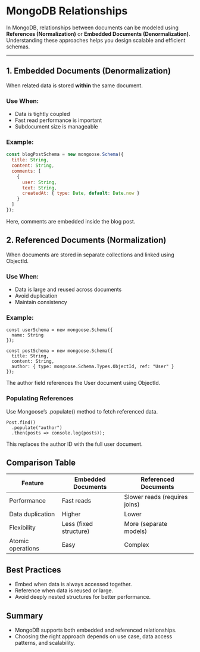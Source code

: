 # MongoDB Relationships

In MongoDB, relationships between documents can be modeled using **References (Normalization)** or **Embedded Documents (Denormalization)**. Understanding these approaches helps you design scalable and efficient schemas.

---

## 1. Embedded Documents (Denormalization)

When related data is stored **within** the same document.

### Use When:
- Data is tightly coupled
- Fast read performance is important
- Subdocument size is manageable

### Example:

```js
const blogPostSchema = new mongoose.Schema({
  title: String,
  content: String,
  comments: [
    {
      user: String,
      text: String,
      createdAt: { type: Date, default: Date.now }
    }
  ]
});
```
Here, comments are embedded inside the blog post.

## 2. Referenced Documents (Normalization)
When documents are stored in separate collections and linked using ObjectId.

### Use When:
- Data is large and reused across documents
- Avoid duplication
- Maintain consistency

### Example:
```
const userSchema = new mongoose.Schema({
  name: String
});

const postSchema = new mongoose.Schema({
  title: String,
  content: String,
  author: { type: mongoose.Schema.Types.ObjectId, ref: "User" }
});
```
The author field references the User document using ObjectId.

### Populating References
Use Mongoose’s .populate() method to fetch referenced data.

```
Post.find()
  .populate("author")
  .then(posts => console.log(posts));
```
This replaces the author ID with the full user document.

## Comparison Table

| Feature |	Embedded Documents |	Referenced Documents |
| --------- | ---------------- | --------------------- |
|  Performance |	Fast reads	| Slower reads (requires joins) |
| Data duplication |	Higher	| Lower |
| Flexibility	| Less (fixed structure) |	More (separate models) |
| Atomic operations |	Easy	| Complex |

## Best Practices
- Embed when data is always accessed together.
- Reference when data is reused or large.
- Avoid deeply nested structures for better performance.

## Summary
- MongoDB supports both embedded and referenced relationships.
- Choosing the right approach depends on use case, data access patterns, and scalability.
